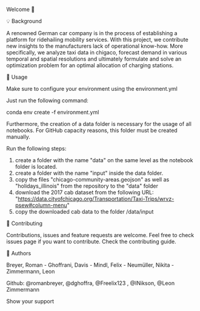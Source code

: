 Welcome 👋

💡 Background

A renowned German car company is in the process of establishing a platform for ridehailing mobility services. 
With this project, we contribute new insights to the manufacturers lack of operational know-how.
More specifically, we analyze taxi data in chigaco, forecast demand in various temporal and spatial resolutions and ultimately formulate and solve an optimization problem for an optimal allocation of charging stations.


🚀 Usage

Make sure to configure your environment using the environment.yml

Just run the following command:

conda env create -f environment.yml

Furthermore, the creation of a data folder is necessary for the usage of all notebooks. For GitHub capacity reasons, this folder must be created manually. 

Run the following steps: 
1. create a folder with the name "data" on the same level as the notebook folder is located. 
2. create a folder with the name "input" inside the data folder.
3. copy the files "chicago-community-areas.geojson" as well as "holidays_illinois" from the repository to the "data" folder
4. download the 2017 cab dataset from the following URL: "https://data.cityofchicago.org/Transportation/Taxi-Trips/wrvz-psew#column-menu"
5. copy the downloaded cab data to the folder /data/input


🤝 Contributing

Contributions, issues and feature requests are welcome.
Feel free to check issues page if you want to contribute.
Check the contributing guide.


👤 Authors

Breyer, Roman - Ghoffrani, Davis - Mindl, Felix - Neumüller, Nikita - Zimmermann, Leon

Github: @romanbreyer, @dghoffra, @Freelix123 , @INikson, @Leon Zimmermann

Show your support
